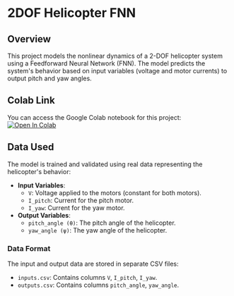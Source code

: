 # 2DOF Helicopter FNN

## Overview
This project models the nonlinear dynamics of a 2-DOF helicopter system using a Feedforward Neural Network (FNN). The model predicts the system's behavior based on input variables (voltage and motor currents) to output pitch and yaw angles.

## Colab Link
You can access the Google Colab notebook for this project: [![Open In Colab](https://colab.research.google.com/assets/colab-badge.svg)](https://colab.research.google.com/drive/1R4zDnM1aQhnxVBRMJRPPZ00QFcpnUQo8?usp=sharing)



## Data Used
The model is trained and validated using real data representing the helicopter's behavior:
- **Input Variables**:
  - `V`: Voltage applied to the motors (constant for both motors).
  - `I_pitch`: Current for the pitch motor.
  - `I_yaw`: Current for the yaw motor.
- **Output Variables**:
  - `pitch_angle (θ)`: The pitch angle of the helicopter.
  - `yaw_angle (ψ)`: The yaw angle of the helicopter.

### Data Format
The input and output data are stored in separate CSV files:
- `inputs.csv`: Contains columns `V`, `I_pitch`, `I_yaw`.
- `outputs.csv`: Contains columns `pitch_angle`, `yaw_angle`.
